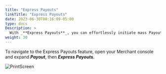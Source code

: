 ```yaml
---
title: "Express Payouts"
linkTitle: "Express Payouts"
date: 2023-06-30T08:16:09-05:00
type: docs
Description: >
  With _**Express Payouts**_, you can effortlessly initiate mass Payouts by simply uploading an Excel file containing your payout requests. This streamlined process allows you to efficiently send multiple payments with ease and accuracy.
weight: 30
---
```


To navigate to the Express Payouts feature, open your Merchant console and expand ***Payout***, then ***Express Payouts***.

![PrintScreen](/assets/Payouts/Payouts13_en.png)